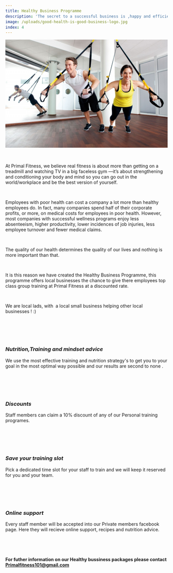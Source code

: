 ```yaml
---
title: Healthy Business Programme
description: 'The secret to a successful business is ,happy and efficient employees. We bring this to companys using exercise and nutrition .'
image: /uploads/good-health-is-good-business-logo.jpg
index: 4
---
```



![](/uploads/versions/groupfitness-baender1-1024x682---x----1024-682x---.jpg)

&nbsp;

At Primal Fitness, we believe real fitness is about more than getting on a treadmill and watching TV in a big faceless gym —it’s about strengthening and conditioning your body and mind so you can go out in the world/workplace and be the best version of yourself.

&nbsp;

Employees with poor health can cost a company a lot more than healthy employees do. In fact, many companies spend half of their corporate profits, or more, on medical costs for employees in poor health. However, most companies with successful wellness programs enjoy less absenteeism, higher productivity, lower incidences of job injuries, less employee turnover and fewer medical claims.

&nbsp;

The quality of our health determines the quality of our lives and nothing is more important than that.

&nbsp;

It is this reason we have created the Healthy Business Programme, this programme offers local businesses the chance to give there employees top class group training at Primal Fitness at a discounted rate.

&nbsp;

We are local lads, with&nbsp; a local small business helping other local businesses ! :)

### &nbsp;

&nbsp;

### *Nutrition,Training and mindset advice*

We use the most effective training and nutrition strategy's to get you to your goal in the most optimal way possible and our results are second to none .

### &nbsp;

&nbsp;

### *Discounts*

Staff members can claim a 10% discount of any of our Personal training programes.

### &nbsp;

&nbsp;

### *Save your training slot*

Pick a dedicated time slot for your staff to train and we will keep it reserved for you and your team.&nbsp;

### &nbsp;

&nbsp;

### *Online support*

Every staff member will be accepted into our Private members facebook page. Here they will recieve online support, recipes and nutrition advice.

&nbsp;

&nbsp;

**For futher information on our Healthy bussiness packages please contact Primalfitness101@gmail.com**